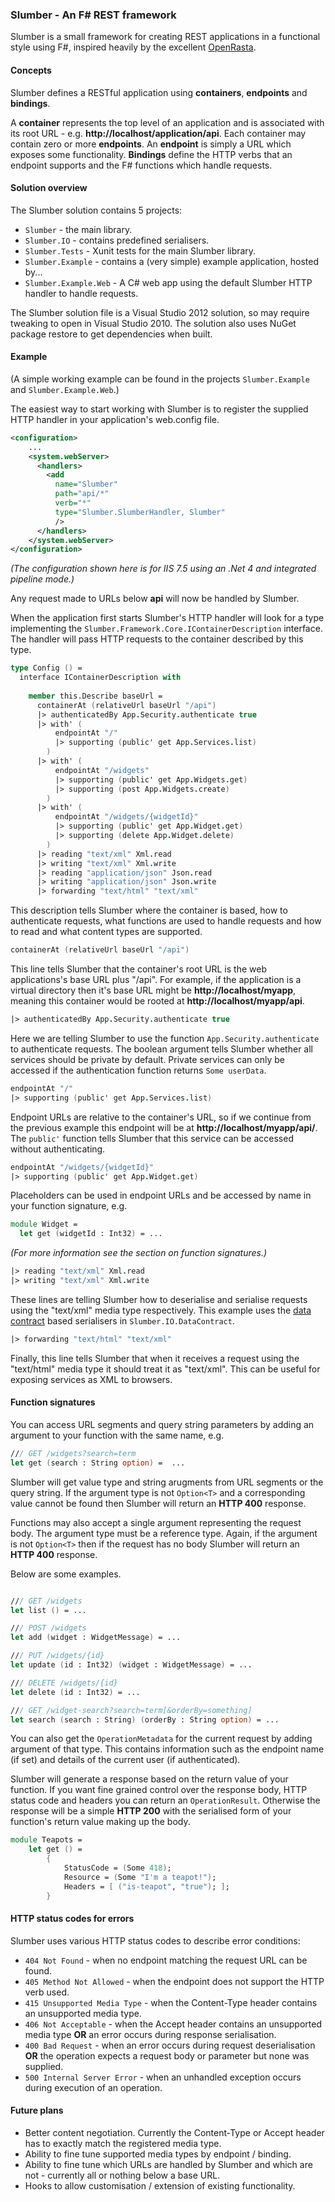 ### Slumber - An F# REST framework

Slumber is a small framework for creating REST applications in a functional style using F#, inspired heavily by the excellent [OpenRasta](http://openrasta.org/).

#### Concepts

Slumber defines a RESTful application using **containers**, **endpoints** and **bindings**.

A **container** represents the top level of an application and is associated with its root URL - e.g. **http://localhost/application/api**. Each container may contain zero or more **endpoints**. An **endpoint** is simply a URL which exposes some functionality. **Bindings** define the HTTP verbs that an endpoint supports and the F# functions which handle requests.

#### Solution overview

The Slumber solution contains 5 projects:

* ``Slumber`` - the main library.
* ``Slumber.IO`` - contains predefined serialisers.
* ``Slumber.Tests`` - Xunit tests for the main Slumber library.
* ``Slumber.Example`` - contains a (very simple) example application, hosted by...
* ``Slumber.Example.Web`` - A C# web app using the default Slumber HTTP handler to handle requests.

The Slumber solution file is a Visual Studio 2012 solution, so may require tweaking to open in Visual Studio 2010. The solution
also uses NuGet package restore to get dependencies when built.

#### Example

(A simple working example can be found in the projects ``Slumber.Example`` and ``Slumber.Example.Web``.)

The easiest way to start working with Slumber is to register the supplied HTTP handler in your application's web.config file.

```xml
<configuration>
    ...
    <system.webServer>
      <handlers>
        <add 
          name="Slumber" 
          path="api/*" 
          verb="*" 
          type="Slumber.SlumberHandler, Slumber"
          />
      </handlers>
	</system.webServer>
</configuration>
```

_(The configuration shown here is for IIS 7.5 using an .Net 4 and integrated pipeline mode.)_

Any request made to URLs below **api** will now be handled by Slumber.

When the application first starts Slumber's HTTP handler will look for a type implementing the ``Slumber.Framework.Core.IContainerDescription`` interface. The handler will pass
HTTP requests to the container described by this type.

```fsharp
type Config () = 
  interface IContainerDescription with
  
    member this.Describe baseUrl =
      containerAt (relativeUrl baseUrl "/api")
      |> authenticatedBy App.Security.authenticate true
      |> with' (
          endpointAt "/"
          |> supporting (public' get App.Services.list)          
        )
      |> with' (
          endpointAt "/widgets"
          |> supporting (public' get App.Widgets.get)
          |> supporting (post App.Widgets.create)
        )
      |> with' (
          endpointAt "/widgets/{widgetId}"
          |> supporting (public' get App.Widget.get)
          |> supporting (delete App.Widget.delete)
        )
      |> reading "text/xml" Xml.read
      |> writing "text/xml" Xml.write
      |> reading "application/json" Json.read      
      |> writing "application/json" Json.write
      |> forwarding "text/html" "text/xml"      
```

This description tells Slumber where the container is based, how to authenticate requests, what functions are used to handle requests and how to read and what content types are supported.

```fsharp
containerAt (relativeUrl baseUrl "/api")
```

This line tells Slumber that the container's root URL is the web applications's base URL plus "/api". For example, if the application is a virtual directory then it's base URL
might be **http://localhost/myapp**, meaning this container would be rooted at **http://localhost/myapp/api**.

```fsharp
|> authenticatedBy App.Security.authenticate true
```

Here we are telling Slumber to use the function ``App.Security.authenticate`` to authenticate requests. The boolean argument tells Slumber whether all services should be 
private by default. Private services can only be accessed if the authentication function returns ``Some userData``.

```fsharp
endpointAt "/"
|> supporting (public' get App.Services.list)
```

Endpoint URLs are relative to the container's URL, so if we continue from the previous example this endpoint will be at **http://localhost/myapp/api/**. The ``public'`` function
tells Slumber that this service can be accessed without authenticating. 

```fsharp
endpointAt "/widgets/{widgetId}"
|> supporting (public' get App.Widget.get)
```

Placeholders can be used in endpoint URLs and be accessed by name in your function signature, e.g. 

```fsharp
module Widget = 
  let get (widgetId : Int32) = ...
```

_(For more information see the section on function signatures.)_

```fsharp
|> reading "text/xml" Xml.read
|> writing "text/xml" Xml.write
```

These lines are telling Slumber how to deserialise and serialise requests using the "text/xml" media type respectively. This example uses the [data contract](http://msdn.microsoft.com/en-us/library/ms733127.aspx) based
serialisers in ``Slumber.IO.DataContract``.

```fsharp
|> forwarding "text/html" "text/xml"      
```

Finally, this line tells Slumber that when it receives a request using the "text/html" media type it should treat it as "text/xml". This can be useful for exposing services as XML
to browsers.

#### Function signatures

You can access URL segments and query string parameters by adding an argument to your function with the same name, e.g.

```fsharp
/// GET /widgets?search=term
let get (search : String option) =  ...
```

Slumber will get value type and string arugments from URL segments or the query string. If the argument type is not ``Option<T>`` and a corresponding value
cannot be found then Slumber will return an **HTTP 400** response.

Functions may also accept a single argument representing the request body. The argument type must be a reference type. Again, if the argument is not ``Option<T>`` then if the request has no body
Slumber will return an **HTTP 400** response.

Below are some examples.

```fsharp

/// GET /widgets
let list () = ...

/// POST /widgets
let add (widget : WidgetMessage) = ...

/// PUT /widgets/{id}
let update (id : Int32) (widget : WidgetMessage) = ...

/// DELETE /widgets/{id}
let delete (id : Int32) = ...

/// GET /widget-search?search=term[&orderBy=something]
let search (search : String) (orderBy : String option) = ...
```

You can also get the ``OperationMetadata`` for the current request by adding argument of that type. This contains information such as the endpoint name (if set) and details of the current
user (if authenticated).

Slumber will generate a response based on the return value of your function. If you want fine grained control over the response body, HTTP status code and headers you can return an ``OperationResult``. 
Otherwise the response will be a simple **HTTP 200** with the serialised form of your function's return value making up the body.

```fsharp
module Teapots = 
	let get () =
		{
			StatusCode = (Some 418);
			Resource = (Some "I'm a teapot!");
			Headers = [ ("is-teapot", "true"); ];
		}
```

#### HTTP status codes for errors

Slumber uses various HTTP status codes to describe error conditions:

* ``404 Not Found`` - when no endpoint matching the request URL can be found.
* ``405 Method Not Allowed`` - when the endpoint does not support the HTTP verb used.
* ``415 Unsupported Media Type`` - when the Content-Type header contains an unsupported media type.
* ``406 Not Acceptable`` - when the Accept header contains an unsupported media type **OR** an error occurs during response serialisation.
* ``400 Bad Request`` - when an error occurs during request deserialisation **OR** the operation expects a request body or parameter but none was supplied.
* ``500 Internal Server Error`` - when an unhandled exception occurs during execution of an operation.

#### Future plans

* Better content negotiation. Currently the Content-Type or Accept header has to exactly match the registered media type.
* Ability to fine tune supported media types by endpoint / binding.
* Ability to fine tune which URLs are handled by Slumber and which are not - currently all or nothing below a base URL.
* Hooks to allow customisation / extension of existing functionality.
